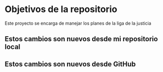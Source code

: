 # Objetivos de la repositorio

Este proyecto se encarga de manejar los planes de la liga de la justicia

## Estos cambios son nuevos desde mi repositorio local

## Estos cambios son nuevos desde GitHub
